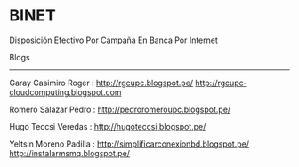 # BINET
Disposición Efectivo Por Campaña En Banca Por Internet

Blogs
*****

Garay Casimiro Roger   :   http://rgcupc.blogspot.pe/
                           http://rgcupc-cloudcomputing.blogspot.com

Romero Salazar Pedro   :   http://pedroromeroupc.blogspot.pe/

Hugo Teccsi Veredas    :  http://hugoteccsi.blogspot.pe/

Yeltsin Moreno Padilla :  http://simplificarconexionbd.blogspot.pe/
                          http://instalarmsmq.blogspot.pe/
